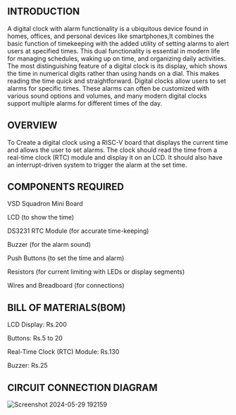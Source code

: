## INTRODUCTION


A digital clock with alarm functionality is a ubiquitous device found in homes, offices, and personal devices like smartphones,It combines the basic function of timekeeping with the added utility of setting alarms to alert users at specified times. 
This dual functionality is essential in modern life for managing schedules, waking up on time, and organizing daily activities.
The most distinguishing feature of a digital clock is its display, which shows the time in numerical digits rather than using hands on a dial. This makes reading the time quick and straightforward.
Digital clocks allow users to set alarms for specific times. These alarms can often be customized with various sound options and volumes, and many modern digital clocks support multiple alarms for different times of the day.


## OVERVIEW
To Create a digital clock using a RISC-V board that displays the current time and allows the user to set alarms. 
The clock should read the time from a real-time clock (RTC) module and display it on an LCD. 
It should also have an interrupt-driven system to trigger the alarm at the set time.

## COMPONENTS REQUIRED
VSD Squadron Mini Board

LCD (to show the time)

DS3231 RTC Module (for accurate time-keeping)

Buzzer (for the alarm sound)

Push Buttons (to set the time and alarm)

Resistors (for current limiting with LEDs or display segments)

Wires and Breadboard (for connections)

## BILL OF MATERIALS(BOM)
LCD Display: Rs.200

Buttons: Rs.5 to 20

Real-Time Clock (RTC) Module: Rs.130

Buzzer: Rs.25

## CIRCUIT CONNECTION DIAGRAM


![Screenshot 2024-05-29 192159](https://github.com/Vigneshr2106/Digital-Clock-With-Alarm-Functionality/assets/165415082/fd54fb14-5f6c-40a0-aaf5-a827b6160779)




